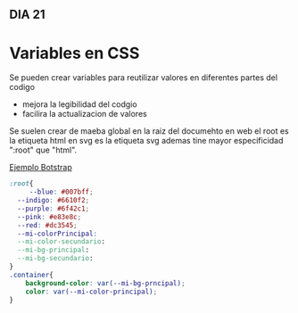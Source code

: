## DIA 21

# Variables en CSS

Se pueden crear variables para reutilizar valores en diferentes partes del codigo 
- mejora la legibilidad del codgio
- facilira la actualizacion de valores

Se suelen crear de maeba global en la raiz del documehto en web el root es la etiqueta html en svg es la etiqueta svg ademas tine mayor especificidad ":root" que "html".

[Ejemplo Botstrap](https://getbootstrap.com/docs/4.0/getting-started/theming/#available-variables)

```css
:root{
     --blue: #007bff;
  --indigo: #6610f2;
  --purple: #6f42c1;
  --pink: #e83e8c;
  --red: #dc3545;
  --mi-colorPrincipal:
  --mi-color-secundario:
  --mi-bg-principal:
  --mi-bg-secundario:
}
.container{
    background-color: var(--mi-bg-prncipal);
    color: var(--mi-color-principal);
}